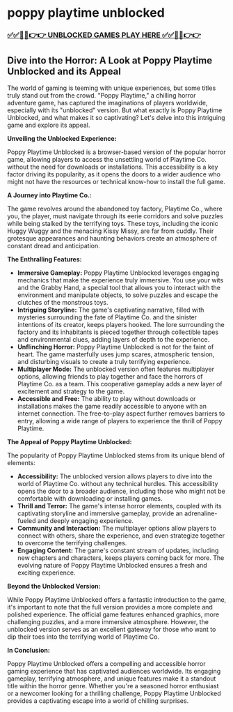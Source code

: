 # poppy playtime unblocked

### [✅✅🔴🔴👉👉 UNBLOCKED GAMES PLAY HERE ✅✅🔴🔴👉👉](https://topstoryindia.com)

## Dive into the Horror: A Look at Poppy Playtime Unblocked and its Appeal

The world of gaming is teeming with unique experiences, but some titles truly stand out from the crowd.  "Poppy Playtime," a chilling horror adventure game, has captured the imaginations of players worldwide, especially with its "unblocked" version.  But what exactly is Poppy Playtime Unblocked, and what makes it so captivating? Let's delve into this intriguing game and explore its appeal.

**Unveiling the Unblocked Experience:**

Poppy Playtime Unblocked is a browser-based version of the popular horror game, allowing players to access the unsettling world of Playtime Co. without the need for downloads or installations. This accessibility is a key factor driving its popularity, as it opens the doors to a wider audience who might not have the resources or technical know-how to install the full game.

**A Journey into Playtime Co.:**

The game revolves around the abandoned toy factory, Playtime Co., where you, the player, must navigate through its eerie corridors and solve puzzles while being stalked by the terrifying toys. These toys, including the iconic Huggy Wuggy and the menacing Kissy Missy, are far from cuddly. Their grotesque appearances and haunting behaviors create an atmosphere of constant dread and anticipation. 

**The Enthralling Features:**

* **Immersive Gameplay:**  Poppy Playtime Unblocked leverages engaging mechanics that make the experience truly immersive. You use your wits and the Grabby Hand, a special tool that allows you to interact with the environment and manipulate objects, to solve puzzles and escape the clutches of the monstrous toys.
* **Intriguing Storyline:**  The game's captivating narrative, filled with mysteries surrounding the fate of Playtime Co. and the sinister intentions of its creator, keeps players hooked. The lore surrounding the factory and its inhabitants is pieced together through collectible tapes and environmental clues, adding layers of depth to the experience.
* **Unflinching Horror:** Poppy Playtime Unblocked is not for the faint of heart. The game masterfully uses jump scares, atmospheric tension, and disturbing visuals to create a truly terrifying experience. 
* **Multiplayer Mode:**  The unblocked version often features multiplayer options, allowing friends to play together and face the horrors of Playtime Co. as a team. This cooperative gameplay adds a new layer of excitement and strategy to the game.
* **Accessible and Free:** The ability to play without downloads or installations makes the game readily accessible to anyone with an internet connection. The free-to-play aspect further removes barriers to entry, allowing a wide range of players to experience the thrill of Poppy Playtime.

**The Appeal of Poppy Playtime Unblocked:**

The popularity of Poppy Playtime Unblocked stems from its unique blend of elements:

* **Accessibility:** The unblocked version allows players to dive into the world of Playtime Co. without any technical hurdles. This accessibility opens the door to a broader audience, including those who might not be comfortable with downloading or installing games.
* **Thrill and Terror:** The game's intense horror elements, coupled with its captivating storyline and immersive gameplay, provide an adrenaline-fueled and deeply engaging experience.
* **Community and Interaction:**  The multiplayer options allow players to connect with others, share the experience, and even strategize together to overcome the terrifying challenges.
* **Engaging Content:** The game's constant stream of updates, including new chapters and characters, keeps players coming back for more. The evolving nature of Poppy Playtime Unblocked ensures a fresh and exciting experience.

**Beyond the Unblocked Version:**

While Poppy Playtime Unblocked offers a fantastic introduction to the game, it's important to note that the full version provides a more complete and polished experience. The official game features enhanced graphics, more challenging puzzles, and a more immersive atmosphere. However, the unblocked version serves as an excellent gateway for those who want to dip their toes into the terrifying world of Playtime Co.

**In Conclusion:**

Poppy Playtime Unblocked offers a compelling and accessible horror gaming experience that has captivated audiences worldwide. Its engaging gameplay, terrifying atmosphere, and unique features make it a standout title within the horror genre. Whether you're a seasoned horror enthusiast or a newcomer looking for a thrilling challenge, Poppy Playtime Unblocked provides a captivating escape into a world of chilling surprises. 
